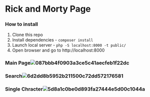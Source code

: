 # Rick and Morty Page

### How to install
1. Clone this repo
2. Install dependencies - `composer install`
3. Launch local server - `php -S localhost:8000 -t public/`
4. Open browser and go to http://localhost:8000

### Main Page![087bbb4f0903a3ce5c41aecfeb1f22dc](https://user-images.githubusercontent.com/124684938/236903711-6ebffd9e-83ce-4202-9cce-37e090fb712f.png)
### Search![6d2dd8b5952b211500c72dd572176581](https://user-images.githubusercontent.com/124684938/236903900-105c2e1e-4b9e-4d8a-ae9e-9198c1a6a1d1.png)
### Single Chracter![5d8a1c0be0d893fa27444e5d00c1044a](https://user-images.githubusercontent.com/124684938/236903917-ad293dc5-ae91-4606-b31c-4bbe3bdabd1c.png)
